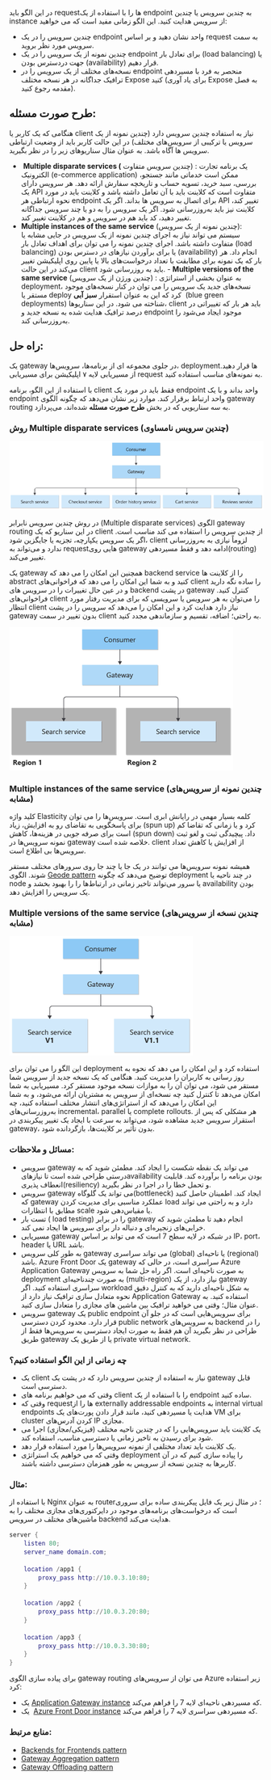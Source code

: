 در این الگو باید requestها را با استفاده از یک endpoint به چندین سرویس یا چندین instance از سرویس هدایت کنید. این الگو زمانی مفید است که می خواهید:

- چندین سرویس را در یک endpoint واحد نشان دهید و بر اساس request به سمت سرویس مورد نظر بروید.
- چندین نمونه از یک سرویس را در یک endpoint برای تعادل بار (load balancing) یا  جهت دردسترس بودن (availability)  قرار دهیم.
- نسخه‌های مختلف از یک سرویس را در  endpoint منحصر به فرد با مسیردهی ترافیک جداگانه در هر نسخه‌ مختلف Expose  کنید (برای یاد آوری Expose به فصل مقدمه  رجوع کنید).

## **طرح صورت مسئله:**

هنگامی که یک کاربر یا client نیاز به استفاده چندین سرویس دارد (چندین نمونه از یک سرویس یا ترکیبی از سرویس‌های مختلف) در این حالت کاربر باید از وضعیت ارتباطی سرویس ها آگاه باشد. به عنوان مثال سناریوهای زیر را در نظر بگیرید.

-  **Multiple disparate services (** چندین سرویس متفاوت) : یک برنامه تجارت الکترونیک (e-commerce application) ممکن است خدماتی مانند جستجو، بررسی، سبد خرید، تسویه حساب و تاریخچه سفارش ارائه دهد. هر سرویس دارای یک API متفاوت است که کلاینت باید با آن تعامل داشته باشد و کلاینت باید در مورد نحوه ارتباطی هر endpoint برای اتصال به سرویس ها بداند. اگر یک API تغییر کند، کلاینت نیز باید به‌روزرسانی شود. اگر یک سرویس را به دو یا چند سرویس جداگانه تغییر دهید، کد باید هم در سرویس و هم در کلاینت تغییر کند.
- **Multiple instances of the same service** (چندین نمونه از یک سرویس): سیستم می تواند نیاز به اجرای چندین نمونه از یک سرویس در جایی مشابه یا متفاوت داشته باشد. اجرای چندین نمونه را می توان برای اهداف تعادل بار (load balancing) یا برای برآوردن نیازهای در دسترس بودن (availability) انجام داد. هر بار که یک نمونه برای مطابقت با تعداد درخواست‌های بالا یا پایین روی اپلیکیشن تغییر می‌کند در این حالت client باید به روزرسانی شود.
- **Multiple versions of the same service** (چندین ورژن از یک سرویس) : به عنوان بخشی از استراتژی deployment، نسخه‌های جدید یک سرویس را می توان در کنار نسخه‌های موجود مستقر یا deploy کرد که این به عنوان استقرار **سبز آبی**  (blue green deployments) شناخته می شود. در این سناریوها، client باید هر بار که تغییراتی در درصد ترافیک هدایت شده به نسخه جدید و endpoint موجود ایجاد می‌شود را به‌روزرسانی کند.

## **راه حل:**

یک gateway در جلوی مجموعه ای از برنامه‌ها، سرویس‌ها، deploymentها قرار دهید. از مسیریابی لایه ۷ اپلیکیشن برای مسیریابی request به نمونه‌های مناسب استفاده کنید.

با استفاده از این الگو، برنامه client فقط باید در مورد یک endpoint واحد بداند و با یک endpoint واحد ارتباط برقرار کند. موارد زیر نشان می‌دهد که چگونه الگوی gateway routing به سه سناریویی که در بخش **طرح صورت مسئله** شده‌اند، می‌پردازد.

### روش Multiple disparate services (چندین سرویس نامساوی)

![gateway-multiple-services](../assets/design_implementation/gateway-multiple-services.png)


در روش چندین سرویس نابرابر (Multiple disparate services) الگوی gateway routing در این سناریو که یک client از چندین سرویس را استفاده می کند مناسب است. اگر یک سرویس یکپارچه، تجزیه یا جایگزین شود، client لزوماً نیازی به به‌روزرسانی ندارد و می‌تواند به requestهایی روی gateway ادامه دهد و فقط مسیردهی(routing) تغییر می‌کند.

یک gateway همچنین این امکان را می دهد که backend service را از کلاینت ها abstract کنید و به شما این امکان را می دهد که فراخوانی‌های client را ساده نگه دارید و در عین حال تغییرات را در سرویس های backend در پشت gateway کنترل کنید. فراخوانی‌های client را می‌توان به هر سرویس یا سرویسی که برای مدیریت رفتار مورد انتظار client نیاز دارد هدایت کرد و این امکان را می‌دهد که سرویس را در پشت gateway بدون تغییر در سمت client به راحتی؛ اضافه، تقسیم و سازماندهی مجدد کنید.


![](../assets/design_implementation/gateway-multiple-regions.png)

### Multiple instances of the same service (چندین نمونه از سرویس‌های مشابه)

کلید واژه Elasticity کلمه بسیار مهمی در رایانش ابری است. سرویس‌ها را می توان برای پاسخگویی به تقاضای رو به افزایش، زیاد (spun up) کرد و یا زمانی که تقاضا کم است برای صرفه جویی در هزینه‌ها، کاهش (spun down) داد. پیچیدگی ثبت و لغو ثبت نمونه سرویس‌ها در gateway خلاصه شده است. client از افزایش یا کاهش تعداد سرویس‌ها بی اطلاع است.

همیشه نمونه سرویس‌ها می توانند در یک جا یا چند جا روی سرورهای مختلف مستقر شوند. الگوی [Geode pattern](https://learn.microsoft.com/en-us/azure/architecture/patterns/geodes) توضیح می‌دهد که چگونه deployment در چند ناحیه  یا node یا سرور می‌تواند تاخیر زمانی در ارتباط‌ها را را بهبود بخشد و availability بودن یک سرویس را افزایش دهد.

###  Multiple versions of the same service (چندین نسخه از سرویس‌های مشابه)

![](../assets/design_implementation/gateway-multiple-versions.png)

این الگو را می توان برای deployment استفاده کرد و این امکان را می دهد که نحوه به روز رسانی به کاربران را مدیریت کنید. هنگامی که یک نسخه جدید از سرویس شما مستقر می شود، می توان آن را به موازات نسخه موجود مستقر کرد. مسیریابی به شما امکان می‌دهد تا کنترل کنید چه نسخه‌ای از سرویس به مشتریان ارائه می‌شود، و به شما این امکان را می‌دهد که از استراتژی‌های انتشار مختلف استفاده کنید، چه به‌روزرسانی‌های incremental، parallel یا complete rollouts. هر مشکلی که پس از استقرار سرویس جدید مشاهده شود، می‌تواند به سرعت با ایجاد یک تغییر پیکربندی در gateway، بدون تأثیر بر کلاینت‌ها، بازگردانده شود.

### مسائل و ملاحظات:

- سرویس gateway می تواند یک نقطه شکست را ایجاد کند. مطمئن شوید که به درستی طراحی شده است تا نیازهایavailability بودن برنامه را برآورده کند. قابلیت انعطاف پذیری(resiliency) و تحمل خطا را در اجرا در نظر بگیرید.
- سرویس gateway می تواند یک گلوگاه(bottleneck) ایجاد کند. اطمینان حاصل کنید که gateway عملکرد مناسبی برای مدیریت کردن load دارد و به راحتی می تواند مطابق با انتظارات scale یا مقیاس‌دهی شود.
- تست بار ( load testing) را در برابر gateway انجام دهید تا مطمئن شوید که خرابی‌های زنجیره‌ای و دنباله دار برای سرویس ها ایجاد نمی کند.
- مسیریابی gateway در شبکه در لایه سطح 7 است که می تواند بر اساس IP، port، header یا URL باشد.
- به طور کلی سرویس gateway  می تواند  سراسری (global) یا ناحیه‌ای (regional)  باشد. Azure Front Door یک gateway سراسری  است، در حالی که Azure Application Gateway به صورت ناحیه‌ای است. اگر راه حل شما به سرویس deployment  به صورت چندناحیه‌ای (multi-region) نیاز دارد، از یک  gateway سراسری استفاده کنید. اگر workload به شکل ناحیه‌ای دارید که به کنترل دقیق نحوه متعادل سازی ترافیک نیاز دارد از Application Gateway استفاده کنید. به عنوان مثال؛ وقتی می خواهید ترافیک بین ماشین های مجازی را متعادل سازی  کنید.
- سرویس gateway یک public endpoint برای سرویس‌هایی است که در جلو آن قرار دارد. محدود کردن دسترسی public network به سرویس‌های backend  را در طراحی در نظر بگیرید آن هم فقط به صورت ایجاد دسترسی به سرویس‌ها فقط از طریق gateway یا از طریق یک private virtual network.

### **چه زمانی از این الگو استفاده کنیم؟**

- یک client نیاز به استفاده از چندین سرویس دارد که در پشت یک gateway قابل دسترسی است.
- وقتی که می خواهیم برنامه های client را با استفاده از یک endpoint ساده کنید.
- وقتی که requestها را از externally addressable endpoints به internal virtual endpoints هدایت یا مسیردهی کنید، مانند قرار دادن پورت‌های یک VM برای cluster کردن آدرس‌های IP مجازی.
- یک کلاینت باید سرویس‌هایی را که در چندین ناحیه مختلف (فیزیکی/مجازی) اجرا می شود برای رسیدن به تاخیر زمانی یا دسترسی مناسب، استفاده کند.
- یک کلاینت باید تعداد مختلفی از نمونه سرویس‌ها را مورد استفاده قرار دهد.
- وقتی که می خواهیم یک استراتژی deployment  را پیاده سازی کنیم که در آن کاربرها به چندین نسخه از سرویس به طور همزمان دسترسی داشته باشند.

### مثال:

با استفاده از Nginx به عنوان router؛ در مثال زیر یک فایل پیکربندی ساده برای سروری است که درخواست‌های برنامه‌های موجود در دایرکتوری‌های مجازی مختلف را به ماشین‌های مختلف در سرویس backend هدایت می‌کند.

```lua
server {
    listen 80;
    server_name domain.com;

    location /app1 {
        proxy_pass http://10.0.3.10:80;
    }

    location /app2 {
        proxy_pass http://10.0.3.20:80;
    }

    location /app3 {
        proxy_pass http://10.0.3.30:80;
    }
}
```


  
برای پیاده سازی الگوی gateway routing می توان از سرویس‌های Azure زیر استفاده کرد:

- یک [Application Gateway instance](https://learn.microsoft.com/en-us/azure/application-gateway/tutorial-multiple-sites-cli) که مسیردهی ناحیه‌ای لایه 7 را فراهم می‌کند.
- یک  [Azure Front Door instance](https://learn.microsoft.com/en-us/azure/frontdoor) که مسیردهی سراسری لایه 7 را فراهم می‌کند.

### منابع مرتبط:

- [Backends for Frontends pattern](https://learn.microsoft.com/en-us/azure/architecture/patterns/backends-for-frontends)
- [Gateway Aggregation pattern](https://learn.microsoft.com/en-us/azure/architecture/patterns/gateway-aggregation)
- [Gateway Offloading pattern](https://learn.microsoft.com/en-us/azure/architecture/patterns/gateway-offloading)
